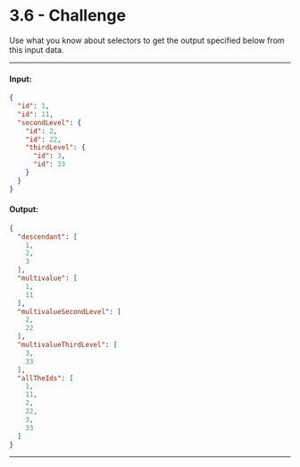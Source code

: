# 3.6 - Challenge

Use what you know about selectors to get the output specified below from this input data.

---
#### Input:
```json
{
  "id": 1,
  "id": 11,
  "secondLevel": {
    "id": 2,
    "id": 22,
    "thirdLevel": {
      "id": 3,
      "id": 33
    }
  }
}
```
#### Output:
```json
{
  "descendant": [
    1,
    2,
    3
  ],
  "multivalue": [
    1,
    11
  ],
  "multivalueSecondLevel": [
    2,
    22
  ],
  "multivalueThirdLevel": [
    3,
    33
  ],
  "allTheIds": [
    1,
    11,
    2,
    22,
    3,
    33
  ]
}
```
----
